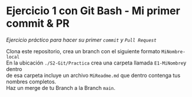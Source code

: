 # Ejercicio 1 con Git Bash - Mi primer commit & PR
*Ejercicio práctico para hacer su primer `commit` y `Pull Request`*

Clona este repositorio, crea un branch con el siguiente formato `MiNombre-local`<br>
En la ubicación `./S2-Git/Practica` crea una carpeta llamada `E1-MiNombre`y dentro<br>
de esa carpeta incluye un archivo `MiReadme.md` que dentro contenga tus nombres completos.<br>
Haz un merge de tu Branch a la Branch `main`.


